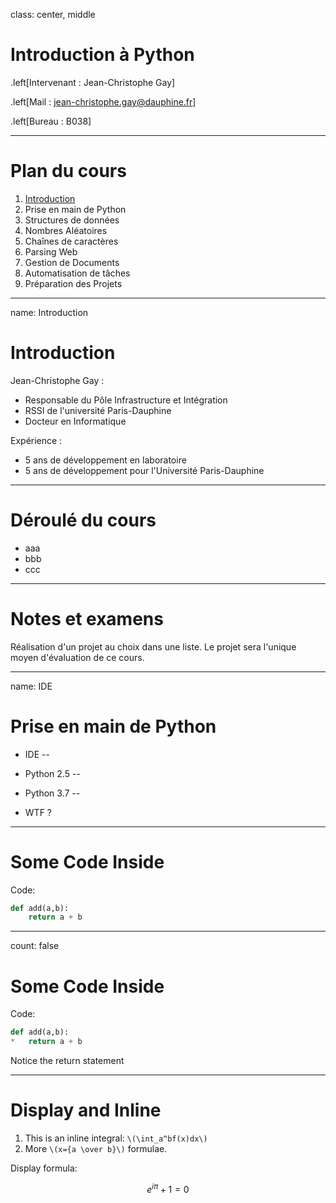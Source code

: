 class: center, middle

# Introduction à Python

.left[Intervenant : Jean-Christophe Gay]

.left[Mail : jean-christophe.gay@dauphine.fr]

.left[Bureau : B038]

---

# Plan du cours

1. [Introduction](#Introduction)
2. Prise en main de Python
3. Structures de données
4. Nombres Aléatoires
5. Chaînes de caractères
6. Parsing Web
7. Gestion de Documents
8. Automatisation de tâches
9. Préparation des Projets 

---

name: Introduction

# Introduction

Jean-Christophe Gay : 
* Responsable du Pôle Infrastructure et Intégration
* RSSI de l'université Paris-Dauphine
* Docteur en Informatique

Expérience :
* 5 ans de développement en laboratoire
* 5 ans de développement pour l'Université Paris-Dauphine

---

# Déroulé du cours

* aaa
* bbb
* ccc

---

# Notes et examens

Réalisation d'un projet au choix dans une liste. Le projet sera l'unique moyen d'évaluation de ce cours.

---

name: IDE

# Prise en main de Python

* IDE
--


* Python 2.5
--


* Python 3.7
--


* WTF ?

---

# Some Code Inside

Code:

```python
def add(a,b):
    return a + b
```

---
count: false

# Some Code Inside

Code:

```python
def add(a,b):
*   return a + b
```

Notice the return statement

---

# Display and Inline

1. This is an inline integral: `\(\int_a^bf(x)dx\)`
2. More `\(x={a \over b}\)` formulae.

Display formula:

$$e^{i\pi} + 1 = 0$$

 
